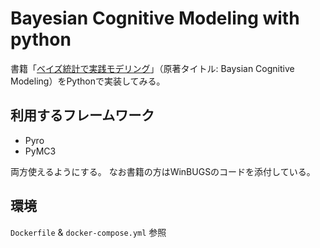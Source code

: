 # Bayesian Cognitive Modeling with python

書籍「[ベイズ統計で実践モデリング](https://www.amazon.co.jp/dp/4762829978/ref=cm_sw_r_tw_dp_x_hUquFbADY2YWY)」（原著タイトル: Baysian Cognitive Modeling）をPythonで実装してみる。

## 利用するフレームワーク

- Pyro
- PyMC3

両方使えるようにする。
なお書籍の方はWinBUGSのコードを添付している。

## 環境

`Dockerfile` & `docker-compose.yml` 参照

